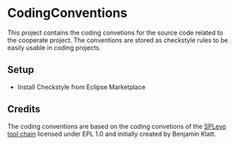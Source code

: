 # CodingConventions

This project contains the coding convetions for the source code related to the cooperate project. The conventions are stored as checkstyle rules to be easily usable in coding projects.

## Setup
* Install Checkstyle from Eclipse Marketplace

## Credits
The coding conventions are based on the coding convetions of the [SPLevo tool chain](https://github.com/kopl/SPLevo/tree/master/Releng/org.splevo.releng.codeconventions) licensed under EPL 1.0 and initially created by Benjamin Klatt.
